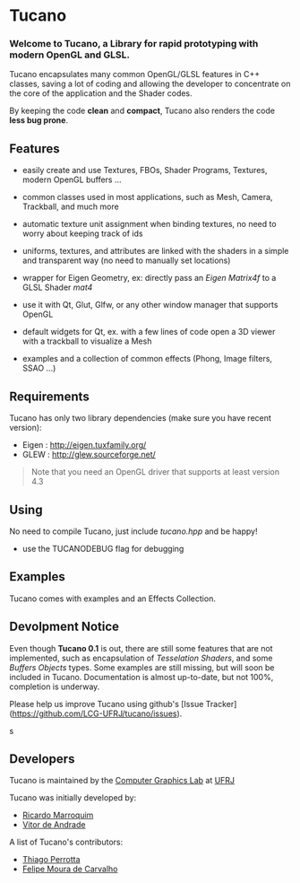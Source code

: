 Tucano
======

### Welcome to Tucano, a Library for rapid prototyping with modern OpenGL and GLSL.

Tucano encapsulates many common OpenGL/GLSL features in C++ classes, saving a lot of coding and allowing the developer to concentrate on the core of the application and the Shader codes.

By keeping the code **clean** and **compact**, Tucano also renders the code **less bug prone**.

## Features

* easily create and use Textures, FBOs, Shader Programs, Textures, modern OpenGL buffers ...

* common classes used in most applications, such as Mesh, Camera, Trackball, and much more

* automatic texture unit assignment when binding textures, no need to worry about keeping track of ids

* uniforms, textures, and attributes are linked with the shaders in a simple and transparent way (no need to manually set locations)

* wrapper for Eigen Geometry, ex: directly pass an *Eigen Matrix4f* to a GLSL Shader *mat4*

* use it with Qt, Glut, Glfw, or any other window manager that supports OpenGL

* default widgets for Qt, ex. with a few lines of code open a 3D viewer with a trackball to visualize a Mesh

* examples and a collection of common effects (Phong, Image filters, SSAO ...)


## Requirements

Tucano has only two library dependencies (make sure you have recent version):

* Eigen : http://eigen.tuxfamily.org/
* GLEW : http://glew.sourceforge.net/
  
> Note that you need an OpenGL driver that supports at least version 4.3

## Using

No need to compile Tucano, just include *tucano.hpp* and be happy!

* use the TUCANODEBUG flag for debugging

## Examples

Tucano comes with examples and an Effects Collection.

## Devolpment Notice

Even though **Tucano 0.1** is out, there are still some features that are not implemented, such as encapsulation of 
*Tesselation Shaders*, and some *Buffers Objects* types. Some examples are still missing, but will soon be included
in Tucano. Documentation is almost up-to-date, but not 100%, completion is underway.

Please help us improve Tucano using github's [Issue Tracker] (https://github.com/LCG-UFRJ/tucano/issues).

s
## Developers

Tucano is maintained by the [Computer Graphics Lab](http://www.lcg.ufrj.br) at [UFRJ](http://www.ufrj.br)

Tucano was initially developed by:

- [Ricardo Marroquim](http://www.lcg.ufrj.br/Members/ricardo)
- [Vitor de Andrade](http://www.lcg.ufrj.br/Members/vitorandrade)

A list of Tucano's contributors:

- [Thiago Perrotta](http://www.lcg.ufrj.br/Members/thiago)
- [Felipe Moura de Carvalho](http://www.lcg.ufrj.br/Members/fmc)